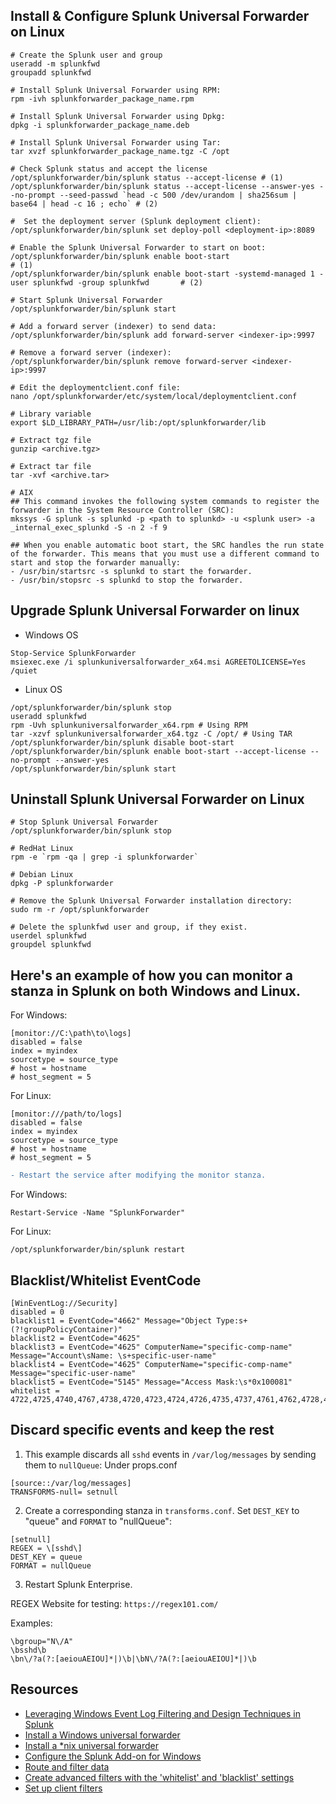## Install & Configure Splunk Universal Forwarder on Linux
```
# Create the Splunk user and group
useradd -m splunkfwd
groupadd splunkfwd

# Install Splunk Universal Forwarder using RPM:
rpm -ivh splunkforwarder_package_name.rpm

# Install Splunk Universal Forwarder using Dpkg:
dpkg -i splunkforwarder_package_name.deb

# Install Splunk Universal Forwarder using Tar:
tar xvzf splunkforwarder_package_name.tgz -C /opt

# Check Splunk status and accept the license 
/opt/splunkforwarder/bin/splunk status --accept-license # (1)
/opt/splunkforwarder/bin/splunk status --accept-license --answer-yes --no-prompt --seed-passwd `head -c 500 /dev/urandom | sha256sum | base64 | head -c 16 ; echo` # (2)

#  Set the deployment server (Splunk deployment client):
/opt/splunkforwarder/bin/splunk set deploy-poll <deployment-ip>:8089

# Enable the Splunk Universal Forwarder to start on boot:
/opt/splunkforwarder/bin/splunk enable boot-start                                                           # (1)
/opt/splunkforwarder/bin/splunk enable boot-start -systemd-managed 1 -user splunkfwd -group splunkfwd       # (2)

# Start Splunk Universal Forwarder
/opt/splunkforwarder/bin/splunk start

# Add a forward server (indexer) to send data:
/opt/splunkforwarder/bin/splunk add forward-server <indexer-ip>:9997

# Remove a forward server (indexer):
/opt/splunkforwarder/bin/splunk remove forward-server <indexer-ip>:9997

# Edit the deploymentclient.conf file:
nano /opt/splunkforwarder/etc/system/local/deploymentclient.conf

# Library variable
export $LD_LIBRARY_PATH=/usr/lib:/opt/splunkforwarder/lib

# Extract tgz file
gunzip <archive.tgz>

# Extract tar file
tar -xvf <archive.tar>

# AIX
## This command invokes the following system commands to register the forwarder in the System Resource Controller (SRC):
mkssys -G splunk -s splunkd -p <path to splunkd> -u <splunk user> -a _internal_exec_splunkd -S -n 2 -f 9

## When you enable automatic boot start, the SRC handles the run state of the forwarder. This means that you must use a different command to start and stop the forwarder manually:
- /usr/bin/startsrc -s splunkd to start the forwarder.
- /usr/bin/stopsrc -s splunkd to stop the forwarder.
```
## Upgrade Splunk Universal Forwarder on linux
- Windows OS
```
Stop-Service SplunkForwarder
msiexec.exe /i splunkuniversalforwarder_x64.msi AGREETOLICENSE=Yes /quiet
```
- Linux OS
```
/opt/splunkforwarder/bin/splunk stop
useradd splunkfwd
rpm -Uvh splunkuniversalforwarder_x64.rpm # Using RPM
tar -xzvf splunkuniversalforwarder_x64.tgz -C /opt/ # Using TAR
/opt/splunkforwarder/bin/splunk disable boot-start
/opt/splunkforwarder/bin/splunk enable boot-start --accept-license --no-prompt --answer-yes
/opt/splunkforwarder/bin/splunk start
```
## Uninstall Splunk Universal Forwarder on Linux
```
# Stop Splunk Universal Forwarder
/opt/splunkforwarder/bin/splunk stop

# RedHat Linux
rpm -e `rpm -qa | grep -i splunkforwarder`

# Debian Linux
dpkg -P splunkforwarder

# Remove the Splunk Universal Forwarder installation directory:
sudo rm -r /opt/splunkforwarder

# Delete the splunkfwd user and group, if they exist.
userdel splunkfwd
groupdel splunkfwd
```

##  Here's an example of how you can monitor a stanza in Splunk on both Windows and Linux.
For Windows:
```
[monitor://C:\path\to\logs]
disabled = false
index = myindex
sourcetype = source_type
# host = hostname
# host_segment = 5
```
 For Linux:
 ```
[monitor:///path/to/logs]
disabled = false
index = myindex
sourcetype = source_type
# host = hostname
# host_segment = 5
```
```diff
- Restart the service after modifying the monitor stanza.
```
For Windows:
```
Restart-Service -Name "SplunkForwarder" 
```
For Linux:
```
/opt/splunkforwarder/bin/splunk restart
```
## Blacklist/Whitelist EventCode
```
[WinEventLog://Security]
disabled = 0
blacklist1 = EventCode="4662" Message="Object Type:s+(?!groupPolicyContainer)"
blacklist2 = EventCode="4625"
blacklist3 = EventCode="4625" ComputerName="specific-comp-name" Message="Account\sName: \s+specific-user-name"
blacklist4 = EventCode="4625" ComputerName="specific-comp-name" Message="specific-user-name"
blacklist5 = EventCode="5145" Message="Access Mask:\s*0x100081"
whitelist = 4722,4725,4740,4767,4738,4720,4723,4724,4726,4735,4737,4761,4762,4728,4729,4776,4780,4688,4648
```

## Discard specific events and keep the rest
1. This example discards all `sshd` events in `/var/log/messages` by sending them to `nullQueue`:
Under props.conf
```
[source::/var/log/messages]
TRANSFORMS-null= setnull
```
2. Create a corresponding stanza in `transforms.conf`. Set `DEST_KEY` to "queue" and `FORMAT` to "nullQueue":
```
[setnull]
REGEX = \[sshd\]
DEST_KEY = queue
FORMAT = nullQueue
```
3. Restart Splunk Enterprise.

REGEX
Website for testing: `https://regex101.com/`

Examples:
```
\bgroup="N\/A"
\bsshd\b
\bn\/?a(?:[aeiouAEIOU]*|)\b|\bN\/?A(?:[aeiouAEIOU]*|)\b
```
Resources
---------
- [Leveraging Windows Event Log Filtering and Design Techniques in Splunk](https://hurricanelabs.com/splunk-tutorials/leveraging-windows-event-log-filtering-and-design-techniques-in-splunk/)
- [Install a Windows universal forwarder](https://docs.splunk.com/Documentation/Forwarder/latest/Forwarder/InstallaWindowsuniversalforwarderfromaninstaller)
- [Install a *nix universal forwarder](https://docs.splunk.com/Documentation/Forwarder/latest/Forwarder/Installanixuniversalforwarder)
- [Configure the Splunk Add-on for Windows](https://docs.splunk.com/Documentation/AddOns/released/Windows/Configuration)
- [Route and filter data](https://docs.splunk.com/Documentation/Splunk/latest/Forwarding/Routeandfilterdatad#Route_and_filter_data)
- [Create advanced filters with the 'whitelist' and 'blacklist' settings](https://docs.splunk.com/Documentation/Splunk/latest/Data/MonitorWindowseventlogdata#Create_advanced_filters_with_the_.27whitelist.27_and_.27blacklist.27_settings)
- [Set up client filters](https://docs.splunk.com/Documentation/Splunk/latest/Updating/Filterclients)
